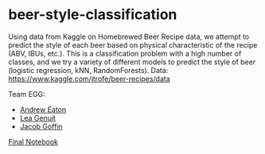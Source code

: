 # beer-style-classification
Using data from Kaggle on Homebrewed Beer Recipe data, we attempt to predict the style of each beer based on physical characteristic of the recipe (ABV, IBUs, etc.). This is a classification problem with a high number of classes, and we try a variety of different models to predict the style of beer (logistic regression, kNN, RandomForests).
Data: https://www.kaggle.com/jtrofe/beer-recipes/data

Team EGG: 
* [Andrew Eaton](https://www.linkedin.com/in/andrew-w-eaton/)
* [Lea Genuit](https://www.linkedin.com/in/leagenuit/)
* [Jacob Goffin](https://www.linkedin.com/in/jacob-goffin/)

[Final Notebook](https://github.com/jgoffin/beer-style-classification/blob/master/team_egg_ml_lab_final_notebook.ipynb)
